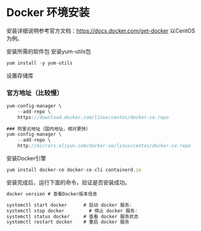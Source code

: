 # Docker 环境安装
安装详细说明参考官方文档：https://docs.docker.com/get-docker
以CentOS为例。

安装所需的软件包
安装yum-utils包
```js
yum install -y yum-utils
```
设置存储库

### 官方地址（比较慢）
```js
yum-config-manager \
    --add-repo \
    https://download.docker.com/linux/centos/docker-ce.repo
	
### 阿里云地址（国内地址，相对更快）
yum-config-manager \
    --add-repo \
    http://mirrors.aliyun.com/docker-ce/linux/centos/docker-ce.repo
```

安装Docker引擎
```js
yum install docker-ce docker-ce-cli containerd.io
```
安装完成后，运行下面的命令，验证是否安装成功。
```js
docker version # 查看Docker版本信息

systemctl start docker		# 启动 docker 服务:
systemctl stop docker		  # 停止 docker 服务:
systemctl status docker		# 查看 docker 服务状态
systemctl restart docker	# 重启 docker 服务
```
